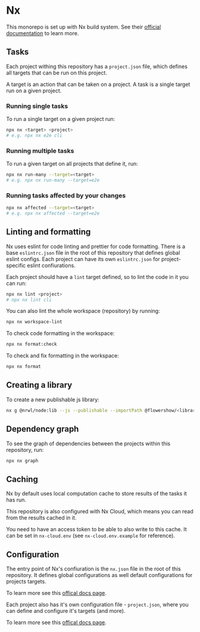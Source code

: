 # Nx

This monorepo is set up with Nx build system. See their [official documentation](https://nx.dev/getting-started) to learn more.

## Tasks

Each project withing this repository has a `project.json` file, which defines all targets that can be run on this project.

A target is an action that can be taken on a project.
A task is a single target run on a given project.

### Running single tasks

To run a single target on a given project run:

```sh
npx nx <target> <project>
# e.g. npx nx e2e cli
```

### Running multiple tasks

To run a given target on all projects that define it, run:

```sh
npx nx run-many --target=<target>
# e.g. npx nx run-many --target=e2e
```

### Running tasks affected by your changes

```sh
npx nx affected --target=<target>
# e.g. npx nx affected --target=e2e
```

## Linting and formatting

Nx uses eslint for code linting and prettier for code formatting. There is a base `eslintrc.json` file in the root of this repository that defines global eslint configs. Each project can have its own `eslintrc.json` for project-specific eslint confiurations.

Each project should have a `lint` target defined, so to lint the code in it you can run:

```sh
npx nx lint <project>
# npx nx lint cli
```

You can also lint the whole workspace (repository) by running:

```sh
npx nx workspace-lint
```

To check code formatting in the workspace:

```sh
npx nx format:check
```

To check and fix formatting in the workspace:

```sh
npx nx format
```

## Creating a library

To create a new publishable js library:

```sh
nx g @nrwl/node:lib --js --publishable --importPath @flowershow/<library-name>
```

## Dependency graph

To see the graph of dependencies between the projects within this repository, run:

```sh
npx nx graph
```

## Caching

Nx by default uses local computation cache to store results of the tasks it has run.

This repository is also configured with Nx Cloud, which means you can read from the results cached in it.

You need to have an access token to be able to also write to this cache. It can be set in `nx-cloud.env` (see `nx-cloud.env.example` for reference).

## Configuration

The entry point of Nx's confiuration is the `nx.json` file in the root of this repository. It defines global configurations as well default configurations for projects targets.

To learn more see this [offical docs page](https://nx.dev/reference/nx-json).

Each project also has it's own configuration file - `project.json`, where you can define and configure it's targets (and more).

To learn more see this [offical docs page](https://nx.dev/reference/project-configuration).
